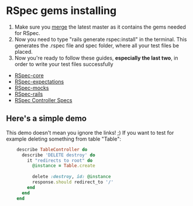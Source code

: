 # RSpec gems installing
1. Make sure you [merge](https://github.com/DevYah/coolsoft-13/wiki/Git-CheatSheet#merging) the latest master as it contains the gems needed for RSpec.
3. Now you need to type "rails generate rspec:install" in the terminal. This generates the .rspec file and spec folder, where all your test files be placed.
4. Now you're ready to follow these guides, **especially the last two**, in order to write your test files successfully
  * [RSpec-core](http://rubydoc.info/gems/rspec-core/frames)
  * [RSpec-expectations](http://rubydoc.info/gems/rspec-expectations/frames)
  * [RSpec-mocks](http://rubydoc.info/gems/rspec-mocks/frames)
  * [RSpec-rails](http://rubydoc.info/gems/rspec-rails/frames)
  * [RSpec Controller Specs](http://everydayrails.com/2012/04/07/testing-series-rspec-controllers.html)

## Here's a simple demo
This demo doesn't mean you ignore the links! ;)
If you want to test for example deleting something from table "Table":
```ruby
    describe TableController do
      describe 'DELETE destroy' do
        it "redirects to root" do
          @instance = Table.create
          
          delete :destroy, id: @instance
          response.should redirect_to '/'
        end
      end
    end
```
